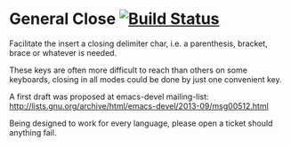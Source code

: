 General Close [![Build Status](https://travis-ci.org/emacs-berlin/general-close.svg?branch=master)](https://travis-ci.org/emacs-berlin/general-close)
===

Facilitate the insert a closing delimiter char, i.e. a parenthesis,
bracket, brace or whatever is needed.

These keys are often more difficult to reach than others on
some keyboards, closing in all modes could be done by just one
convenient key.

A first draft was proposed at emacs-devel mailing-list: 
http://lists.gnu.org/archive/html/emacs-devel/2013-09/msg00512.html

Being designed to work for every language, please open a ticket should
anything fail.

